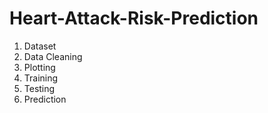 # Heart-Attack-Risk-Prediction
1) Dataset
2) Data Cleaning
3) Plotting
4) Training
5) Testing
6) Prediction
